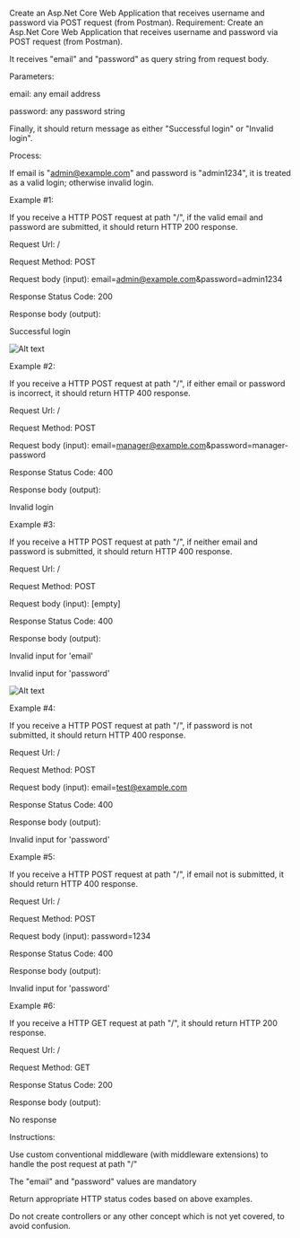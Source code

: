 Create an Asp.Net Core Web Application that receives username and password via POST request (from Postman).
Requirement: Create an Asp.Net Core Web Application that receives username and password via POST request (from Postman).

It receives "email" and "password" as query string from request body.

Parameters:

email: any email address

password: any password string

Finally, it should return message as either "Successful login" or "Invalid login".

Process:

If email is "admin@example.com" and password is "admin1234", it is treated as a valid login; otherwise invalid login.

Example #1:

If you receive a HTTP POST request at path "/", if the valid email and password are submitted, it should return HTTP 200 response.

Request Url: /

Request Method: POST

Request body (input): email=admin@example.com&password=admin1234

Response Status Code: 200

Response body (output):

Successful login

![Alt text](https://img-c.udemycdn.com/redactor/raw/assignment/2022-10-26_19-43-55-3767173355b8999602550da2170bb399.png)

Example #2:

If you receive a HTTP POST request at path "/", if either email or password is incorrect, it should return HTTP 400 response.

Request Url: /

Request Method: POST

Request body (input): email=manager@example.com&password=manager-password

Response Status Code: 400

Response body (output):

Invalid login

Example #3:

If you receive a HTTP POST request at path "/", if neither email and password is submitted, it should return HTTP 400 response.

Request Url: /

Request Method: POST

Request body (input): [empty]

Response Status Code: 400

Response body (output):

Invalid input for 'email'

Invalid input for 'password'

![Alt text](https://img-c.udemycdn.com/redactor/raw/assignment/2022-10-26_19-43-55-9f197793c731e05adc9329ba30ad5a26.png)

Example #4:

If you receive a HTTP POST request at path "/", if password is not submitted, it should return HTTP 400 response.

Request Url: /

Request Method: POST

Request body (input): email=test@example.com

Response Status Code: 400

Response body (output):

Invalid input for 'password'

Example #5:

If you receive a HTTP POST request at path "/", if email not is submitted, it should return HTTP 400 response.

Request Url: /

Request Method: POST

Request body (input): password=1234

Response Status Code: 400

Response body (output):

Invalid input for 'password'

Example #6:

If you receive a HTTP GET request at path "/", it should return HTTP 200 response.

Request Url: /

Request Method: GET

Response Status Code: 200

Response body (output):

No response

Instructions:

Use custom conventional middleware (with middleware extensions) to handle the post request at path "/"

The "email" and "password" values are mandatory

Return appropriate HTTP status codes based on above examples.

Do not create controllers or any other concept which is not yet covered, to avoid confusion.
